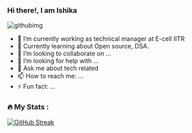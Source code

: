 ###                                                      Hi there!, I am Ishika                                                          
![githubimg](https://user-images.githubusercontent.com/100770197/222948745-70bc2db4-0c6d-4ef1-8f3a-6f06fe61c548.jpg)  
<!-- **I-shika/I-shika** is a ✨ _special_ ✨ repository because its `README.md` (this file) appears on your  -->
             


- 🔭 I’m currently working as technical manager at E-cell IITR
- 🌱 Currently learning about Open source, DSA.
- 👯 I’m looking to collaborate on ...
- 🤔 I’m looking for help with ...
- 💬 Ask me about tech related
- 📫 How to reach me: ...
- ⚡ Fun fact: ...


### :fire: My Stats :

[![GitHub Streak](http://github-readme-streak-stats.herokuapp.com?user=I-shika&theme=dark&background=000000)](https://git.io/streak-stats)



